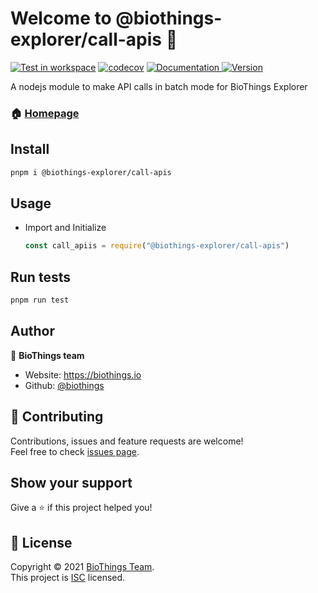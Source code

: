 # Welcome to @biothings-explorer/call-apis 👋

[![Test in workspace](https://github.com/biothings/call-apis.js/actions/workflows/test_ws_codecov.yml/badge.svg)](https://github.com/biothings/call-apis.js/actions/workflows/test_ws_codecov.yml)
[![codecov](https://codecov.io/gh/biothings/call-apis.js/branch/main/graph/badge.svg?token=XQZSYV8I2H)](https://codecov.io/gh/biothings/call-apis.js)
<a href="https://github.com/biothings/call-apis.js#readme" target="_blank">
    <img alt="Documentation" src="https://img.shields.io/badge/documentation-yes-brightgreen.svg" />
  </a>
<a href="https://www.npmjs.com/package/@biothings-explorer/call-apis" target="_blank">
    <img alt="Version" src="https://img.shields.io/npm/v/@biothings-explorer/call-apis.svg">
  </a>

A nodejs module to make API calls in batch mode for BioThings Explorer

### 🏠 [Homepage](https://github.com/biothings/call-apis.js)

## Install

```sh
pnpm i @biothings-explorer/call-apis
```

## Usage

- Import and Initialize

    ```javascript
    const call_apiis = require("@biothings-explorer/call-apis")
    ```

## Run tests

```sh
pnpm run test
```

## Author

👤 **BioThings team**

* Website: https://biothings.io
* Github: [@biothings](https://github.com/biothings)

## 🤝 Contributing

Contributions, issues and feature requests are welcome!<br />Feel free to check [issues page](https://github.com/biothings/call-apis.js/issues).

## Show your support

Give a ⭐️ if this project helped you!

## 📝 License

Copyright © 2021 [BioThings Team](https://github.com/biothings).<br />
This project is [ISC](https://github.com/biothings/call-apis.js/blob/main/LICENSE) licensed.
